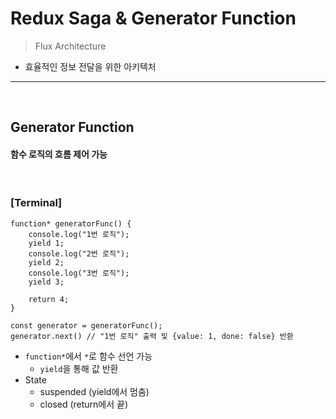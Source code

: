 # Redux Saga & Generator Function
> Flux Architecture

* 효율적인 정보 전달을 위한 아키텍처

<hr>
<br>

## Generator Function

#### 함수 로직의 흐름 제어 가능

<br>

### [Terminal]

```tsc 
function* generatorFunc() {
    console.log("1번 로직");
    yield 1;
    console.log("2번 로직");
    yield 2;
    console.log("3번 로직");
    yield 3;
    
    return 4;
}

const generator = generatorFunc();
generator.next() // "1번 로직" 출력 및 {value: 1, done: false} 반환

```
* `function*`에서 `*`로 함수 선언 가능
  * `yield`을 통해 값 반환
* State
  * suspended (yield에서 멈춤)
  * closed (return에서 끝)
